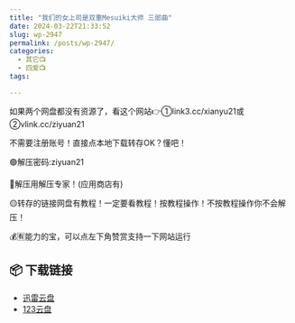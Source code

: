 ```yaml
---
title: "我们的女上司是双重Mesuiki大师 三部曲"
date: 2024-03-22T21:33:52
slug: wp-2947
permalink: /posts/wp-2947/
categories:
  - 其它📺
  - 四爱📺
tags:

---
```


如果两个网盘都没有资源了，看这个网站👉①link3.cc/xianyu21或②vlink.cc/ziyuan21

不需要注册账号！直接点本地下载转存OK？懂吧！

🟢解压密码:ziyuan21

🔵解压用解压专家！(应用商店有)

🟡转存的链接网盘有教程！一定要看教程！按教程操作！不按教程操作你不会解压！

💰🈶能力的宝，可以点左下角赞赏支持一下网站运行

## 📦 下载链接
- [迅雷云盘](https://blziyuan21.com/pay-download/2947?key=5bc596651b&down_id=0)
- [123云盘](https://blziyuan21.com/pay-download/2947?key=5bc596651b&down_id=1)

